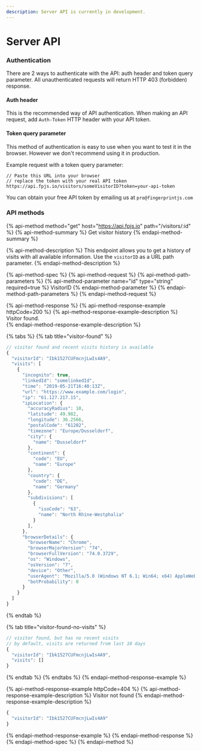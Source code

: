 ```yaml
---
description: Server API is currently in development.
---
```


# Server API

### Authentication

There are 2 ways to authenticate with the API: auth header and token query parameter. All unauthenticated requests will return HTTP 403 \(forbidden\) response.

#### Auth header

This is the recommended way of API authentication. When making an API request, add `Auth-Token` HTTP header with your API token.

#### Token query parameter

This method of authentication is easy to use when you want to test it in the browser. However we don't recommend using it in production.

Example request with a token query parameter:

```text
// Paste this URL into your browser
// replace the token with your real API token
https://api.fpjs.io/visitors/someVisitorID?token=your-api-token
```

You can obtain your free API token by emailing us at `pro@fingerprintjs.com`

### API methods

{% api-method method="get" host="https://api.fpjs.io" path="/visitors/:id" %}
{% api-method-summary %}
Get visitor history
{% endapi-method-summary %}

{% api-method-description %}
This endpoint allows you to get a history of visits with all available information. Use the `visitorID` as a URL path parameter. 
{% endapi-method-description %}

{% api-method-spec %}
{% api-method-request %}
{% api-method-path-parameters %}
{% api-method-parameter name="id" type="string" required=true %}
VisitorID
{% endapi-method-parameter %}
{% endapi-method-path-parameters %}
{% endapi-method-request %}

{% api-method-response %}
{% api-method-response-example httpCode=200 %}
{% api-method-response-example-description %}
Visitor found.  
{% endapi-method-response-example-description %}

{% tabs %}
{% tab title="visitor-found" %}
```javascript
// visitor found and recent visits history is available
{
  "visitorId": "Ibk1527CUFmcnjLwIs4A9",
  "visits": [
    {
      "incognito": true,
      "linkedId": "somelinkedId",
      "time": "2019-05-21T16:40:13Z",
      "url": "https://www.example.com/login",
      "ip": "61.127.217.15",
      "ipLocation": {
        "accuracyRadius": 10,
        "latitude": 49.982,
        "longitude": 36.2566,
        "postalCode": "61202",
        "timezone": "Europe/Dusseldorf",
        "city": {
          "name": "Dusseldorf"
        },
        "continent": {
          "code": "EU",
          "name": "Europe"
        },
        "country": {
          "code": "DE",
          "name": "Germany"
        },
        "subdivisions": [
          {
            "isoCode": "63",
            "name": "North Rhine-Westphalia"
          }
        ],
      },
      "browserDetails": {
        "browserName": "Chrome",
        "browserMajorVersion": "74",
        "browserFullVersion": "74.0.3729",
        "os": "Windows",
        "osVersion": "7",
        "device": "Other",
        "userAgent": "Mozilla/5.0 (Windows NT 6.1; Win64; x64) AppleWebKit/537.36 (KHTML, like Gecko) Chrome/74.0.3729.157 Safari/537.36",
        "botProbability": 0
      }
    }
  ]
}
```
{% endtab %}

{% tab title="visitor-found-no-visits" %}
```javascript
// visitor found, but has no recent visits
// by default, visits are returned from last 10 days
{
  "visitorId": "Ibk1527CUFmcnjLwIs4A9",
  "visits": []
}
```
{% endtab %}
{% endtabs %}
{% endapi-method-response-example %}

{% api-method-response-example httpCode=404 %}
{% api-method-response-example-description %}
Visitor not found
{% endapi-method-response-example-description %}

```javascript
{
  "visitorId": "Ibk1527CUFmcnjLwIs4A9"
}
```
{% endapi-method-response-example %}
{% endapi-method-response %}
{% endapi-method-spec %}
{% endapi-method %}




